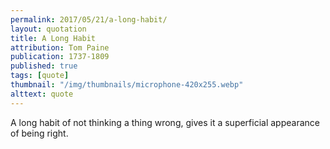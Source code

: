 ```yaml
---
permalink: 2017/05/21/a-long-habit/
layout: quotation
title: A Long Habit
attribution: Tom Paine
publication: 1737-1809
published: true
tags: [quote]
thumbnail: "/img/thumbnails/microphone-420x255.webp"
alttext: quote
---
```


A long habit of not thinking a thing wrong, gives it a superficial appearance of being right.
